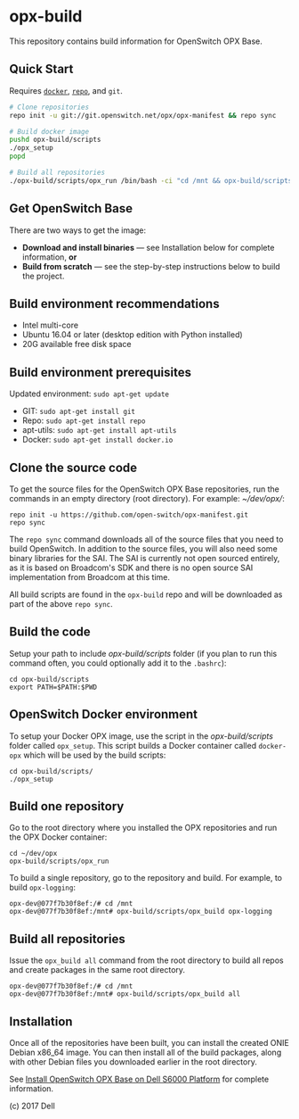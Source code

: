 # opx-build

This repository contains build information for OpenSwitch OPX Base.

## Quick Start

Requires [`docker`](https://docs.docker.com/engine/installation/linux/docker-ce/ubuntu/), [`repo`](https://source.android.com/source/downloading), and `git`.

```bash
# Clone repositories
repo init -u git://git.openswitch.net/opx/opx-manifest && repo sync

# Build docker image
pushd opx-build/scripts
./opx_setup
popd

# Build all repositories
./opx-build/scripts/opx_run /bin/bash -ci "cd /mnt && opx-build/scripts/opx_build"
```

## Get OpenSwitch Base
There are two ways to get the image:
- **Download and install binaries** — see Installation below for complete information, **or**
- **Build from scratch** — see the step-by-step instructions below to build the project.

## Build environment recommendations
- Intel multi-core
- Ubuntu 16.04 or later (desktop edition with Python installed)
- 20G available free disk space

## Build environment prerequisites
Updated environment: `sudo apt-get update`
- GIT: `sudo apt-get install git`
- Repo: `sudo apt-get install repo`
- apt-utils: `sudo apt-get install apt-utils`
- Docker: `sudo apt-get install docker.io`

## Clone the source code
To get the source files for the OpenSwitch OPX Base repositories, run the commands in an empty directory (root directory). For example: _~/dev/opx/_:

    repo init -u https://github.com/open-switch/opx-manifest.git
    repo sync

The `repo sync` command downloads all of the source files that you need to build OpenSwitch. In addition to the source files, you will also need some binary libraries for the SAI. The SAI is currently not open sourced entirely, as it is based on Broadcom's SDK and there is no open source SAI implementation from Broadcom at this time.

All build scripts are found in the `opx-build` repo and will be downloaded as part of the above `repo sync`.

## Build the code
Setup your path to include _opx-build/scripts_ folder (if you plan to run this command often, you could optionally add it to the `.bashrc`):

    cd opx-build/scripts
    export PATH=$PATH:$PWD

## OpenSwitch Docker environment
To setup your Docker OPX image, use the script in the _opx-build/scripts_ folder called `opx_setup`. This script builds a Docker container called `docker-opx` which will be used by the build scripts:

    cd opx-build/scripts/
    ./opx_setup

## Build one repository
Go to the root directory where you installed the OPX repositories and run the OPX Docker container:

    cd ~/dev/opx
    opx-build/scripts/opx_run

To build a single repository, go to the repository and build. For example, to build `opx-logging`:

    opx-dev@077f7b30f8ef:/# cd /mnt
    opx-dev@077f7b30f8ef:/mnt# opx-build/scripts/opx_build opx-logging

## Build all repositories
Issue the `opx_build all` command from the root directory to build all repos and create packages in the same root directory.

    opx-dev@077f7b30f8ef:/# cd /mnt
    opx-dev@077f7b30f8ef:/mnt# opx-build/scripts/opx_build all

## Installation
Once all of the repositories have been built, you can install the created ONIE Debian x86_64 image. You can then install all of the build packages, along with other Debian files you downloaded earlier in the root directory.

See [Install OpenSwitch OPX Base on Dell S6000 Platform](https://github.com/open-switch/opx-docs/wiki/Install-OPX-Base-on-Dell-S6000-ON-platform) for complete information.

(c) 2017 Dell
